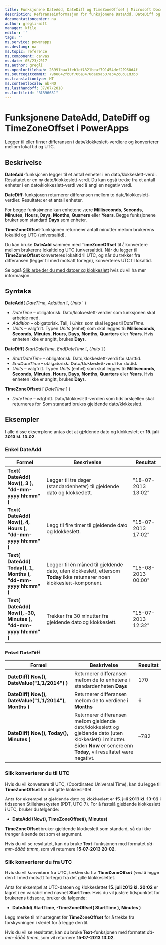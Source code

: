 ```yaml
---
title: Funksjonene DateAdd, DateDiff og TimeZoneOffset | Microsoft Docs
description: Referanseinformasjon for funksjonene DateAdd, DateDiff og TimeZoneOffset i PowerApps, inkludert syntaks og eksempler
documentationcenter: na
author: gregli-msft
manager: kfile
editor: ''
tags: ''
ms.service: powerapps
ms.devlang: na
ms.topic: reference
ms.component: canvas
ms.date: 05/23/2017
ms.author: gregli
ms.openlocfilehash: 26991baa1feb1ef4821beaf791454def21960d4f
ms.sourcegitcommit: 79b8842fb0f766a0476dae9a537a342c8d81d3b3
ms.translationtype: HT
ms.contentlocale: nb-NO
ms.lasthandoff: 07/07/2018
ms.locfileid: "37896631"
---
```

# <a name="dateadd-datediff-and-timezoneoffset-functions-in-powerapps"></a>Funksjonene DateAdd, DateDiff og TimeZoneOffset i PowerApps
Legger til eller finner differansen i dato/klokkeslett-verdiene og konverterer mellom lokal tid og UTC.

## <a name="description"></a>Beskrivelse
**DateAdd**-funksjonen legger til et antall enheter i en dato/klokkeslett-verdi. Resultatet er en ny dato/klokkeslett-verdi. Du kan også trekke fra et antall enheter i en dato/klokkeslett-verdi ved å angi en negativ verdi.

**DateDiff**-funksjonen returnerer differansen mellom to dato/klokkeslett-verdier. Resultatet er et antall enheter.

For begge funksjonene kan enhetene være **Milliseconds**, **Seconds**, **Minutes**, **Hours**, **Days**, **Months**, **Quarters** eller **Years**.  Begge funksjonene bruker som standard **Days** som enheter.

**TimeZoneOffset**-funksjonen returnerer antall minutter mellom brukerens lokaltid og UTC (universaltid).   

Du kan bruke **DateAdd** sammen med **TimeZoneOffset** til å konvertere mellom brukerens lokaltid og UTC (universaltid).  Når du legger til **TimeZoneOffset** konverteres lokaltid til UTC, og når du trekker fra differansen (legger til med motsatt fortegn), konverteres UTC til lokaltid.

Se også [Slik arbeider du med datoer og klokkeslett](../show-text-dates-times.md) hvis du vil ha mer informasjon.

## <a name="syntax"></a>Syntaks
**DateAdd**( *DateTime*, *Addition* [, *Units* ] )

* *DateTime* – obligatorisk. Dato/klokkeslett-verdier som funksjonen skal arbeide med.
* *Addition* – obligatorisk. Tall, i *Units*, som skal legges til *DateTime*.
* *Units* – valgfritt. Typen *Units* (enhet) som skal legges til: **Milliseconds**, **Seconds**, **Minutes**, **Hours**, **Days**, **Months**, **Quarters** eller **Years**.  Hvis enheten ikke er angitt, brukes **Days**.

**DateDiff**( *StartDateTime*, *EndDateTime* [, *Units* ] )

* *StartDateTime* – obligatorisk. Dato/klokkeslett-verdi for starttid.
* *EndDateTime* – obligatorisk. Dato/klokkeslett-verdi for sluttid.
* *Units* – valgfritt. Typen *Units* (enhet) som skal legges til: **Milliseconds**, **Seconds**, **Minutes**, **Hours**, **Days**, **Months**, **Quarters** eller **Years**.  Hvis enheten ikke er angitt, brukes **Days**.

**TimeZoneOffset**( [ *DateTime* ] )

* *DateTime* – valgfritt.  Dato/klokkeslett-verdien som tidsforskjellen skal returneres for.  Som standard brukes gjeldende dato/klokkeslett.

## <a name="examples"></a>Eksempler
I alle disse eksemplene antas det at gjeldende dato og klokkeslett er **15. juli 2013 kl. 13:02**.

### <a name="simple-dateadd"></a>Enkel DateAdd

| Formel | Beskrivelse | Resultat |
| --- | --- | --- |
| **Text( DateAdd( Now(), 3 ),<br>"dd-mm-yyyy hh:mm" )** |Legger til tre dager (standardenheter) til gjeldende dato og klokkeslett. |"18-07-2013 13:02" |
| **Text( DateAdd( Now(), 4, Hours ),<br>"dd-mm-yyyy hh:mm" )** |Legg til fire timer til gjeldende dato og klokkeslett. |"15-07-2013 17:02" |
| **Text( DateAdd( Today(), 1, Months ),<br>"dd-mm-yyyy hh:mm" )** |Legger til én måned til gjeldende dato, uten klokkeslett, ettersom **Today** ikke returnerer noen klokkeslett-komponent. |"15-08-2013 00:00" |
| **Text( DateAdd( Now(), &#8209;30, Minutes ),<br>"dd-mm-yyyy hh:mm" )** |Trekker fra 30 minutter fra gjeldende dato og klokkeslett. |"15-07-2013 12:32" |

### <a name="simple-datediff"></a>Enkel DateDiff

| Formel | Beskrivelse | Resultat |
| --- | --- | --- |
| **DateDiff( Now(), DateValue("1/1/2014") )** |Returnerer differansen mellom de to enhetene i standardenheten **Days** |170 |
| **DateDiff( Now(), DateValue("1/1/2014"), Months )** |Returnerer differansen mellom de to verdiene i **Months** |6 |
| **DateDiff( Now(), Today(), Minutes )** |Returnerer differansen mellom gjeldende dato/klokkeslett og gjeldende dato (uten klokkeslett) i minutter.  Siden **Now** er senere enn **Today**, vil resultatet være negativt. |–782 |

### <a name="converting-to-utc"></a>Slik konverterer du til UTC
Hvis du vil konvertere til UTC, (Coordinated Universal Time), kan du legge til **TimeZoneOffset** for det gitte klokkeslettet.  

Anta for eksempel at gjeldende dato og klokkeslett er **15. juli 2013 kl. 13:02** i tidssonen Stillehavskysten (PDT, UTC–7).  For å fastslå gjeldende klokkeslett i UTC, bruker du følgende:

* **DateAdd (Now(), TimeZoneOffset(), Minutes)**

**TimeZoneOffset** bruker gjeldende klokkeslett som standard, så du ikke trenger å sende det som et argument.

Hvis du vil se resultatet, kan du bruke **Text**-funksjonen med formatet *dd-mm-åååå tt:mm*, som vil returnere **15-07-2013 20:02**.

### <a name="converting-from-utc"></a>Slik konverterer du fra UTC
Hvis du vil konvertere fra UTC, trekker du fra **TimeZoneOffset** (ved å legge den til med motsatt fortegn) fra det gitte klokkeslettet.

Anta for eksempel at UTC-datoen og klokkeslettet **15. juli 2013 kl. 20:02** er lagret i en variabel med navnet **StartTime**. Hvis du vil justere tidspunktet for brukerens tidssone, bruker du følgende:

* **DateAdd( StartTime, -TimeZoneOffset( StartTime ), Minutes )**

Legg merke til minustegnet før **TimeZoneOffset** for å trekke fra forskyvningen i stedet for å legge den til.

Hvis du vil se resultatet, kan du bruke **Text**-funksjonen med formatet *dd-mm-åååå tt:mm*, som vil returnere **15-07-2013 13:02**.

